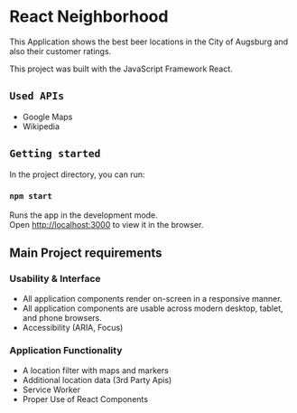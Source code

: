 # React Neighborhood

This Application shows the best beer locations in the City of Augsburg and also their customer ratings.

This project was built with the JavaScript Framework React.

## `Used APIs`
* Google Maps
* Wikipedia

## `Getting started`

In the project directory, you can run:

### `npm start`

Runs the app in the development mode.<br>
Open [http://localhost:3000](http://localhost:3000) to view it in the browser.

## Main Project requirements
### Usability & Interface
* All application components render on-screen in a responsive manner.
* All application components are usable across modern desktop, tablet, and phone browsers.
* Accessibility (ARIA, Focus)

### Application Functionality
* A location filter with maps and markers
* Additional location data (3rd Party Apis)
* Service Worker
* Proper Use of React Components
